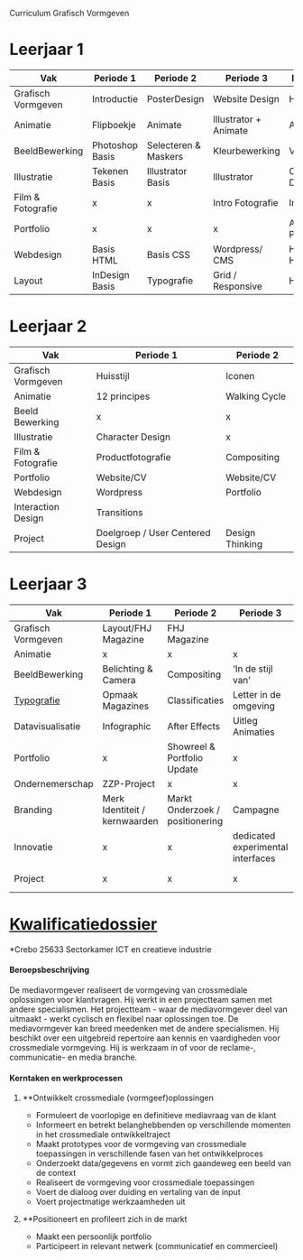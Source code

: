 Curriculum Grafisch Vormgeven

# Leerjaar 1

| Vak | Periode 1 | Periode 2 | Periode 3 | Periode 4|
|---| ---| ---|---|---|
| Grafisch Vormgeven | Introductie | PosterDesign | Website Design | Huisstijl |
| Animatie | Flipboekje | Animate | Illustrator + Animate | Animate|
| BeeldBewerking | Photoshop Basis | Selecteren & Maskers | Kleurbewerking | Vrij Project | 
| Illustratie | Tekenen Basis | Illustrator Basis | Illustrator | Character Design | 
|Film &  <br>Fotografie|x|x|Intro Fotografie|Intro Film|
|Portfolio|x|x|x|Adobe Portfolio|
|Webdesign|Basis HTML|Basis CSS|Wordpress/ CMS|Herhaling HTML/CSS|
|Layout|InDesign Basis|Typografie|Grid / Responsive|Herhaling|

# Leerjaar 2

| Vak  | Periode 1  | Periode 2   |
|---|---|---|
|Grafisch Vormgeven|Huisstijl|Iconen|
|Animatie|12 principes|Walking Cycle|
|Beeld <br>Bewerking|x|x|
|Illustratie|Character Design|x|
|Film & <br>Fotografie|Productfotografie|Compositing|
|Portfolio|Website/CV|Website/CV|
|Webdesign|Wordpress|Portfolio|
|Interaction  <br>Design|Transitions||
|Project|Doelgroep / User Centered Design|Design Thinking|

# Leerjaar 3

| Vak  | Periode 1  | Periode 2  | Periode 3   | Periode 4   |
|---|---|---|---|---|
|Grafisch Vormgeven|Layout/FHJ Magazine|FHJ Magazine||Huisstijl & Verpakking|
|Animatie|x|x|x|x|
|BeeldBewerking|Belichting & Camera|Compositing|‘In de stijl van’|Vrij Project|
|[Typografie](/Typografie.md)|Opmaak Magazines|Classificaties|Letter in de omgeving|Lettertype maken|
|Datavisualisatie|Infographic|After Effects|Uitleg Animaties||
|Portfolio|x|Showreel & Portfolio Update|x|x|
|Ondernemerschap|ZZP-Project|x|x|x|
|Branding|Merk Identiteit / kernwaarden|Markt Onderzoek / positionering|Campagne|Combi met Grafisch Vormgeven|
|Innovatie|x|x|dedicated experimental interfaces|webAR|
|Project|x|x|x|Overkoepelend Project|





# [Kwalificatiedossier](https://kwalificatie-mijn.s-bb.nl/kwalificatie/mediavormgever-gewijzigd-2020/cmVzdWx0YWF0VHlwZT01O2Rvc3NpZXJJZD01MzM3O2t3YWxpZmljYXRpZUlkPTEzNDA2NzQ=)
*Crebo 25633
Sectorkamer ICT en creatieve industrie


#### Beroepsbeschrijving

De mediavormgever realiseert de vormgeving van crossmediale oplossingen voor klantvragen. Hij werkt in een projectteam samen met andere specialismen. Het projectteam - waar de mediavormgever deel van uitmaakt - werkt cyclisch en flexibel naar oplossingen toe. De mediavormgever kan breed meedenken met de andere specialismen. Hij beschikt over een uitgebreid repertoire aan kennis en vaardigheden voor crossmediale vormgeving. Hij is werkzaam in of voor de reclame-, communicatie- en media branche.

#### Kerntaken en werkprocessen

1. **Ontwikkelt crossmediale (vormgeef)oplossingen

	- Formuleert de voorlopige en definitieve mediavraag van de klant
	- Informeert en betrekt belanghebbenden op verschillende momenten in het crossmediale ontwikkeltraject
	- Maakt prototypes voor de vormgeving van crossmediale toepassingen in verschillende fasen van  het ontwikkelproces
	- Onderzoekt data/gegevens en vormt zich gaandeweg een beeld van de context
	- Realiseert de vormgeving voor crossmediale toepassingen
	- Voert de dialoog over duiding en vertaling van de input
	- Voert projectmatige werkzaamheden uit

2. **Positioneert en profileert zich in de markt

	- Maakt een persoonlijk portfolio
	- Participeert in relevant netwerk (communicatief en commercieel)
